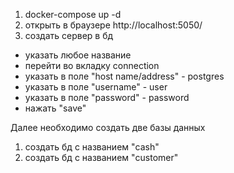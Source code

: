 1. docker-compose up -d
2. открыть в браузере http://localhost:5050/
3. создать сервер в бд
 - указать любое название
 - перейти во вкладку connection
 - указать в поле "host name/address" - postgres
 - указать в поле "username" - user
 - указать в поле "password" - password
 - нажать "save"

Далее необходимо создать две базы данных
1. создать бд с названием "cash"
2. создать бд с названием "customer"